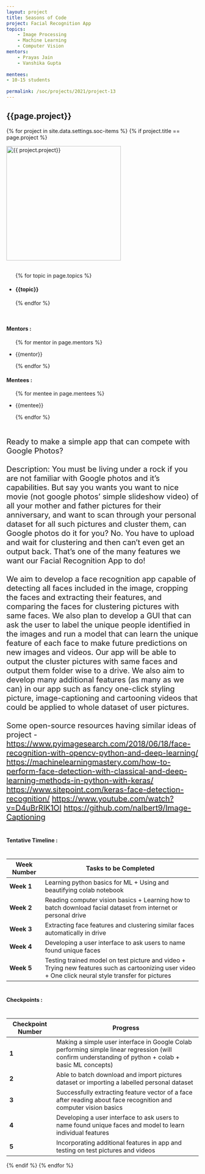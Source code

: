 ```yaml
---
layout: project
title: Seasons of Code
project: Facial Recognition App
topics:
    - Image Processing 
    - Machine Learning
    - Computer Vision
mentors:
    - Prayas Jain
    - Vanshika Gupta     
    
mentees:
- 10-15 students   
    
permalink: /soc/projects/2021/project-13
---
```


<h2 class="display1 m-3 p-3 text-center">{{page.project}}</h2>

{% for project in site.data.settings.soc-items %}
{% if project.title == page.project %}
<div>
    <img src="{{ site.baseurl }}/{{ project.image }}"  width = "300" height="300" alt="{{ project.project}}" class="border rounded img-soc">
</div>
<div>
    <br>
    <ul>
        {% for topic in page.topics %}
        <li><h4 class="text-primary text-center">{{topic}}</h4></li>
        {% endfor %}
    </ul>
    <br>
    <h4 class="display3  ">Mentors :</h4> 
    <ul>
        {% for mentor in page.mentors %}
        <li><p class="lead">{{mentor}}</p></li>
        {% endfor %}
    </ul>
    <h4 class="display3  ">Mentees :</h4> 
    <ul>
        {% for mentee in page.mentees %}
        <li><p class="lead">{{mentee}}</p></li>
        {% endfor %}
    </ul>
</div>
<div>
    <p class="display3" style = "font-size:20px;" >
        <br>
        Ready to make a simple app that can compete with Google Photos?
        <br><br>
        Description: You must be living under a rock if you are not familiar with Google photos and it’s capabilities. But say you wants you want to nice movie (not google photos’ simple slideshow video) of all your mother and father pictures for their anniversary, and want to scan through your personal dataset for all such pictures and cluster them, can Google photos do it for you? No. You have to upload and wait for clustering and then can’t even get an output back. That’s one of the many features we want our Facial Recognition App to do!
        <br><br>
        We aim to develop a face recognition app capable of detecting all faces included in the image, cropping the faces and extracting their features, and comparing the faces for clustering pictures with same faces. We also plan to develop a GUI that can ask the user to label the unique people identified in the images and run a model that can learn the unique feature of each face to make future predictions on new images and videos. Our app will be able to output the cluster pictures with same faces and output them folder wise to a drive. We also aim to develop many additional features (as many as we can) in our app such as fancy one-click styling picture, image-captioning and cartooning videos that could be applied to whole dataset of user pictures.
        <br><br>
        Some open-source resources having similar ideas of project - <a href="https://www.pyimagesearch.com/2018/06/18/face-recognition-with-opencv-python-and-deep-learning/">https://www.pyimagesearch.com/2018/06/18/face-recognition-with-opencv-python-and-deep-learning/</a> 
        <br>
        <a href="https://machinelearningmastery.com/how-to-perform-face-detection-with-classical-and-deep-learning-methods-in-python-with-keras/">https://machinelearningmastery.com/how-to-perform-face-detection-with-classical-and-deep-learning-methods-in-python-with-keras/</a> <a href = "https://www.sitepoint.com/keras-face-detection-recognition/">https://www.sitepoint.com/keras-face-detection-recognition/</a> <a href = "https://www.youtube.com/watch?v=D4uBrRIK1OI">https://www.youtube.com/watch?v=D4uBrRIK1OI</a> <a href = "https://github.com/nalbert9/Image-Captioning">https://github.com/nalbert9/Image-Captioning</a>
        <br>
    </p>
</div>
<div>
    <h4 class="display3" style="margin:40px 0px 40px 0px;">Tentative Timeline :</h4>
    <table class="table table-striped">
  <thead>
    <tr>
      <th>Week Number</th>
      <th>Tasks to be Completed</th>
    </tr>
  </thead>
  <tbody>
    <tr>
      <td><strong>Week 1</strong></td>
      <td>Learning python basics for ML + Using and beautifying colab notebook</td>
    </tr>
    <tr>
      <td><strong>Week 2</strong></td>
      <td>Reading computer vision basics + Learning how to batch download facial dataset from internet or personal drive</td>
    </tr>
    <tr>
      <td><strong>Week 3</strong></td>
      <td>Extracting face features and clustering similar faces automatically in drive</td>
    </tr>
    <tr>
      <td><strong>Week 4</strong></td>
      <td>Developing a user interface to ask users to name found unique faces</td>
    </tr>
    <tr>
      <td><strong>Week 5</strong></td>
      <td>Testing trained model on test picture and video + Trying new features such as cartoonizing user video + One click neural style transfer for pictures</td>
    </tr>
  </tbody>
</table>
</div>
<div>
    <h4 class="display3" style="margin:40px 0px 40px 0px;">Checkpoints :</h4>
    <table class="table table-striped">
  <thead>
    <tr>
      <th>Checkpoint Number</th>
      <th>Progress</th>
    </tr>
  </thead>
  <tbody>
    <tr>
      <td><strong>1</strong></td>
      <td>Making a simple user interface in Google Colab performing simple linear regression (will confirm understanding of python + colab + basic ML concepts)</td>
    </tr>
    <tr>
      <td><strong>2</strong></td>
      <td>Able to batch download and import pictures dataset or importing a labelled personal dataset</td>
    </tr>
    <tr>
      <td><strong>3</strong></td>
      <td>Successfully extracting feature vector of a face after reading about face recognition and computer vision basics</td>
    </tr>
    <tr>
      <td><strong>4</strong></td>
      <td>Developing a user interface to ask users to name found unique faces and model to learn individual features</td>
    </tr>
    <tr>
      <td><strong>5</strong></td>
      <td>Incorporating additional features in app and testing on test pictures and videos</td>
    </tr>
  </tbody>
</table>
</div>
{% endif %}
{% endfor %}
